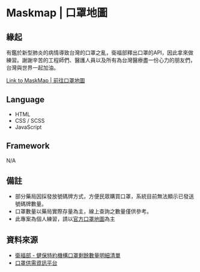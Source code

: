 # Maskmap | 口罩地圖

## 緣起
有鑑於新型肺炎的病情導致台灣的口罩之亂，衛福部釋出口罩的API，因此拿來做練習。謝謝辛苦的工程師們、醫護人員以及所有為台灣醫療盡一份心力的朋友們，台灣與世界一起加油。

<a href="https://kevinshu1995.github.io/maskmap/">Link to MaskMap | 前往口罩地圖</a>

## Language
<ul>
 <li>HTML</li>
 <li>CSS / SCSS</li>
 <li>JavaScript</li>
</ul>

## Framework
N/A

## 備註
<ul>
 <li>部分藥局因採發放號碼牌方式，方便民眾購買口罩，系統目前無法顯示已發送號碼牌數量。</li>
 <li>口罩數量以藥局實際存量為主，線上查詢之數量僅供參考。</li>
  <li>此專案為個人練習，請以<a href="https://kiang.github.io/pharmacies/">官方口罩地圖</a>為主</li>
</ul>

## 資料來源
<ul>
  <li><a href="https://data.gov.tw/dataset/116285">衛福部 - 健保特約機構口罩剩餘數量明細清單</a></li>
  <li><a href="https://g0v.hackmd.io/@kiang/mask-info">口罩供需資訊平台</a></li>
</ul>
